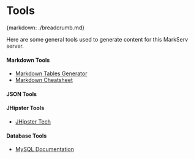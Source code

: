 # Tools
{markdown: ./breadcrumb.md}

Here are some general tools used to generate content for this MarkServ server.

#### Markdown Tools
- [Markdown Tables Generator](https://www.tablesgenerator.com/markdown_tables)
- [Markdown Cheatsheet](https://github.com/adam-p/markdown-here/wiki/Markdown-Cheatsheet#hr)

#### JSON Tools

#### JHipster Tools
- [JHipster Tech](https://www.jhipster.tech/)

#### Database Tools
- [MySQL Documentation](https://dev.mysql.com/doc/)
